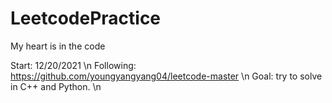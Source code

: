 # LeetcodePractice
My heart is in the code

Start: 12/20/2021 \n
Following: https://github.com/youngyangyang04/leetcode-master \n
Goal: try to solve in C++ and Python. \n
